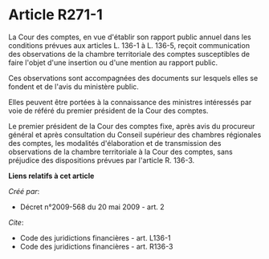 # Article R271-1

La Cour des comptes, en vue d'établir son rapport public annuel dans les conditions prévues aux articles L. 136-1 à L. 136-5,
reçoit communication des observations de la chambre territoriale des comptes susceptibles de faire l'objet d'une insertion ou
d'une mention au rapport public. 

Ces observations sont accompagnées des documents sur lesquels elles se fondent et de l'avis du ministère public. 

Elles peuvent être portées à la connaissance des ministres intéressés par voie de référé du premier président de la Cour des
comptes. 

Le premier président de la Cour des comptes fixe, après avis du procureur général et après consultation du Conseil supérieur
des chambres régionales des comptes, les modalités d'élaboration et de transmission des observations de la chambre
territoriale à la Cour des comptes, sans préjudice des dispositions prévues par l'article R. 136-3.

**Liens relatifs à cet article**

_Créé par_:

  - Décret n°2009-568 du 20 mai 2009 - art. 2

_Cite_:

  - Code des juridictions financières - art. L136-1
  - Code des juridictions financières - art. R136-3
